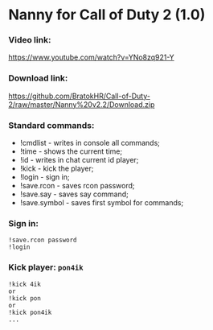 # Nanny for Call of Duty 2 (1.0)
### Video link:
https://www.youtube.com/watch?v=YNo8zq921-Y
### Download link:
https://github.com/BratokHR/Call-of-Duty-2/raw/master/Nanny%20v2.2/Download.zip
### Standard commands:
- !cmdlist - writes in console all commands;
- !time - shows the current time;
- !id - writes in chat current id player;
- !kick - kick the player;
- !login - sign in;
- !save.rcon - saves rcon password;
- !save.say - saves say command;
- !save.symbol - saves first symbol for commands;

### Sign in:
```
!save.rcon password
!login
```
### Kick player: `pon4ik`
```
!kick 4ik 
or
!kick pon
or 
!kick pon4ik
...
```
